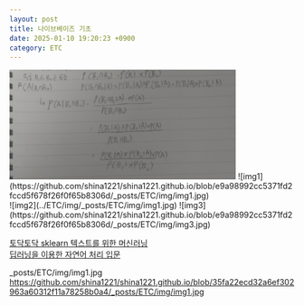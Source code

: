 ```yaml
---
layout: post
title: 나이브베이즈 기초
date: 2025-01-10 19:20:23 +0900
category: ETC
---
```

  
<img src="https://github.com/shina1221/shina1221.github.io/blob/e9a98992cc5371fd2fccd5f678f26f0f65b8306d/_posts/ETC/img/img1.jpg" alt="Example" width="400">  
![img1](https://github.com/shina1221/shina1221.github.io/blob/e9a98992cc5371fd2fccd5f678f26f0f65b8306d/_posts/ETC/img/img1.jpg)
<br/>
![img2](../ETC/img/_posts/ETC/img/img1.jpg)  
![img3](https://github.com/shina1221/shina1221.github.io/blob/e9a98992cc5371fd2fccd5f678f26f0f65b8306d/_posts/ETC/img/img3.jpg)

[토닥토닥 sklearn 텍스트를 위한 머신러닝](https://wikidocs.net/34256)  
[딥러닝을 이용한 자연어 처리 입문](https://wikidocs.net/442492)

_posts/ETC/img/img1.jpg
https://github.com/shina1221/shina1221.github.io/blob/35fa22ecd32a6ef302963a60312f11a78258b0a4/_posts/ETC/img/img1.jpg